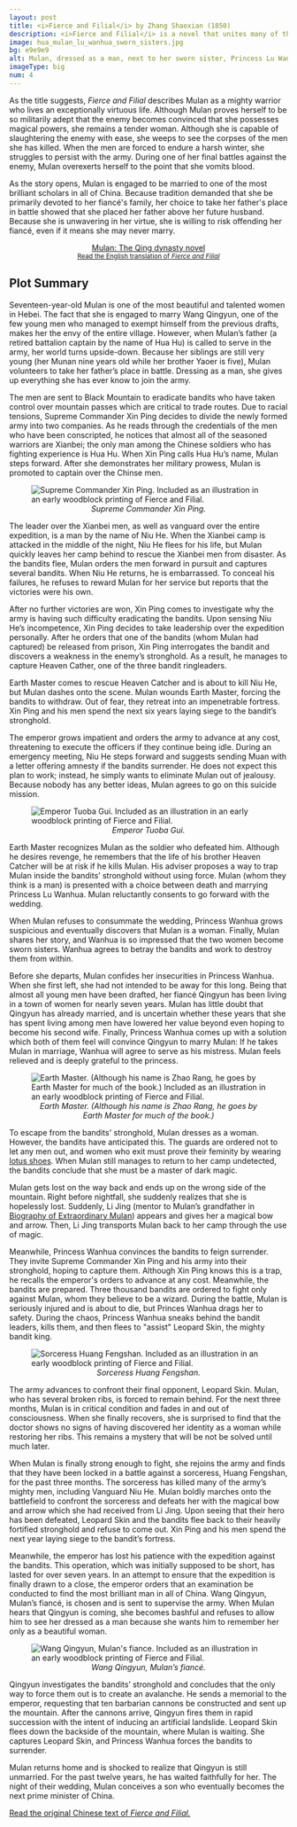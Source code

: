 ```yaml
---
layout: post
title: <i>Fierce and Filial</i> by Zhang Shaoxian (1850)
description: <i>Fierce and Filial</i> is a novel that unites many of the previous renditions of Mulan’s story into a single volume, emphasizing that Mulan’s brilliance and courage stemmed from her virtue.
image: hua_mulan_lu_wanhua_sworn_sisters.jpg
bg: e9e9e9
alt: Mulan, dressed as a man, next to her sworn sister, Princess Lu Wanhua. Illustrations are from an early woodblock printing of Fierce and Filial (public domain).
imageType: big
num: 4
---
```


As the title suggests, *Fierce and Filial* describes Mulan as a mighty warrior who lives an exceptionally virtuous life. Although Mulan proves herself to be so militarily adept that the enemy becomes convinced that she possesses magical powers, she remains a tender woman. Although she is capable of slaughtering the enemy with ease, she weeps to see the corpses of the men she has killed. When the men are forced to endure a harsh winter, she struggles to persist with the army. During one of her final battles against the enemy, Mulan overexerts herself to the point that she vomits blood.

As the story opens, Mulan is engaged to be married to one of the most brilliant scholars in all of China. Because tradition demanded that she be primarily devoted to her fianc&eacute;'s family, her choice to take her father's place in battle showed that she placed her father above her future husband. Because she is unwavering in her virtue, she is willing to risk offending her fianc&eacute;, even if it means she may never marry.

<p style="text-align:center;"><a class="readnovel book" href="/pages/qing/fierce_and_filial_english_translation">Mulan: The Qing dynasty novel<br /><small>Read the English translation of <i>Fierce and Filial</i></small></a></p>

<h2>Plot Summary</h2>

Seventeen-year-old Mulan is one of the most beautiful and talented women in Hebei. The fact that she is engaged to marry Wang Qingyun, one of the few young men who managed to exempt himself from the previous drafts, makes her the envy of the entire village. However, when Mulan’s father (a retired battalion captain by the name of Hua Hu) is called to serve in the army, her world turns upside-down. Because her siblings are still very young (her Munan nine years old while her brother Yaoer is five), Mulan volunteers to take her father’s place in battle. Dressing as a man, she gives up everything she has ever know to join the army.

The men are sent to Black Mountain to eradicate bandits who have taken control over mountain passes which are critical to trade routes. Due to racial tensions, Supreme Commander Xin Ping decides to divide the newly formed army into two companies. As he reads through the credentials of the men who have been conscripted, he notices that almost all of the seasoned warriors are Xianbei; the only man among the Chinese soldiers who has fighting experience is Hua Hu. When Xin Ping calls Hua Hu’s name, Mulan steps forward. After she demonstrates her military prowess, Mulan is promoted to captain over the Chinse men.

<figure class="float left" style="max-width:450px;">
<img src="/assets/images/articles/fiercely_filial/supreme_commander_xin_ping_hua_mulan.jpg" alt="Supreme Commander Xin Ping. Included as an illustration in an early woodblock printing of Fierce and Filial." />
<figcaption style="text-align: center;"><i>Supreme Commander Xin Ping.</i></figcaption>
</figure>

The leader over the Xianbei men, as well as vanguard over the entire expedition, is a man by the name of Niu He. When the Xianbei camp is attacked in the middle of the night, Niu He flees for his life, but Mulan quickly leaves her camp behind to rescue the Xianbei men from disaster. As the bandits flee, Mulan orders the men forward in pursuit and captures several bandits. When Niu He returns, he is embarrassed. To conceal his failures, he refuses to reward Mulan for her service but reports that the victories were his own.

After no further victories are won, Xin Ping comes to investigate why the army is having such difficulty eradicating the bandits. Upon sensing Niu He’s incompetence, Xin Ping decides to take leadership over the expedition personally. After he orders that one of the bandits (whom Mulan had captured) be released from prison, Xin Ping interrogates the bandit and discovers a weakness in the enemy’s stronghold. As a result, he manages to capture Heaven Cather, one of the three bandit ringleaders.

Earth Master comes to rescue Heaven Catcher and is about to kill Niu He, but Mulan dashes onto the scene. Mulan wounds Earth Master, forcing the bandits to withdraw. Out of fear, they retreat into an impenetrable fortress. Xin Ping and his men spend the next six years laying siege to the bandit’s stronghold.

The emperor grows impatient and orders the army to advance at any cost, threatening to execute the officers if they continue being idle. During an emergency meeting, Niu He steps forward and suggests sending Muan with a letter offering amnesty if the bandits surrender. He does not expect this plan to work; instead, he simply wants to eliminate Mulan out of jealousy. Because nobody has any better ideas, Mulan agrees to go on this suicide mission.

<figure class="float right" style="max-width:450px;">
<img src="/assets/images/articles/fiercely_filial/emperor_tuoba_gui_hua_mulan.png" alt="Emperor Tuoba Gui. Included as an illustration in an early woodblock printing of Fierce and Filial." />
<figcaption style="text-align: center;"><i>Emperor Tuoba Gui.</i></figcaption>
</figure>

Earth Master recognizes Mulan as the soldier who defeated him. Although he desires revenge, he remembers that the life of his brother Heaven Catcher will be at risk if he kills Mulan. His adviser proposes a way to trap Mulan inside the bandits’ stronghold without using force. Mulan (whom they think is a man) is presented with a choice between death and marrying Princess Lu Wanhua. Mulan reluctantly consents to go forward with the wedding.

When Mulan refuses to consummate the wedding, Princess Wanhua grows suspicious and eventually discovers that Mulan is a woman. Finally, Mulan shares her story, and Wanhua is so impressed that the two women become sworn sisters. Wanhua agrees to betray the bandits and work to destroy them from within.

Before she departs, Mulan confides her insecurities in Princess Wanhua. When she first left, she had not intended to be away for this long. Being that almost all young men have been drafted, her fianc&eacute; Qingyun has been living in a town of women for nearly seven years. Mulan has little doubt that Qingyun has already married, and is uncertain whether these years that she has spent living among men have lowered her value beyond even hoping to become his second wife. Finally, Princess Wanhua comes up with a solution which both of them feel will convince Qingyun to marry Mulan: If he takes Mulan in marriage, Wanhua will agree to serve as his mistress. Mulan feels relieved and is deeply grateful to the princess.

<figure class="float left" style="max-width:450px;">
<img src="/assets/images/articles/fiercely_filial/earth_master_hua_mulan.jpg" alt="Earth Master. (Although his name is Zhao Rang, he goes by Earth Master for much of the book.) Included as an illustration in an early woodblock printing of Fierce and Filial." />
<figcaption style="text-align: center;"><i>Earth Master. (Although his name is Zhao Rang, he goes by Earth Master for much of the book.)</i></figcaption>
</figure>

To escape from the bandits' stronghold, Mulan dresses as a woman. However, the bandits have anticipated this. The guards are ordered not to let any men out, and women who exit must prove their feminity by wearing <a href="https://en.wikipedia.org/wiki/Lotus_shoes">lotus shoes</a>. When Mulan still manages to return to her camp undetected, the bandits conclude that she must be a master of dark magic.

Mulan gets lost on the way back and ends up on the wrong side of the mountain. Right before nightfall, she suddenly realizes that she is hopelessly lost. Suddenly, Li Jing (mentor to  Mulan’s grandfather in <a href="biography_of_extraordinary_mulan">Biography of Extraordinary Mulan</a>) appears and gives her a magical bow and arrow. Then, Li Jing transports Mulan back to her camp through the use of magic.

Meanwhile, Princess Wanhua convinces the bandits to feign surrender. They invite Supreme Commander Xin Ping and his army into their stronghold, hoping to capture them. Although Xin Ping knows this is a trap, he recalls the emperor's orders to advance at any cost. Meanwhile, the bandits are prepared. Three thousand bandits are ordered to fight only against Mulan, whom they believe to be a wizard. During the battle, Mulan is seriously injured and is about to die, but Princes Wanhua drags her to safety. During the chaos, Princess Wanhua sneaks behind the bandit leaders, kills them, and then flees to "assist" Leopard Skin, the mighty bandit king.

<figure class="float right" style="max-width:450px;">
<img src="/assets/images/articles/fiercely_filial/sorceress_huang_fengshan_hua_mulan.png" alt="Sorceress Huang Fengshan. Included as an illustration in an early woodblock printing of Fierce and Filial." />
<figcaption style="text-align: center;"><i>Sorceress Huang Fengshan.</i></figcaption>
</figure>

The army advances to confront their final opponent, Leopard Skin. Mulan, who has several broken ribs, is forced to remain behind. For the next three months, Mulan is in critical condition and fades in and out of consciousness. When she finally recovers, she is surprised to find that the doctor shows no signs of having discovered her identity as a woman while restoring her ribs. This remains a mystery that will be not be solved until much later.

When Mulan is finally strong enough to fight, she rejoins the army and finds that they have been locked in a battle against a sorceress, Huang Fengshan, for the past three months. The sorceress has killed many of the army’s mighty men, including Vanguard Niu He. Mulan boldly marches onto the battlefield to confront the sorceress and defeats her with the magical bow and arrow which she had received from Li Jing. Upon seeing that their hero has been defeated, Leopard Skin and the bandits flee back to their heavily fortified stronghold and refuse to come out. Xin Ping and his men spend the next year laying siege to the bandit’s fortress.

Meanwhile, the emperor has lost his patience with the expedition against the bandits. This operation, which was initially supposed to be short, has lasted for over seven years. In an attempt to ensure that the expedition is finally drawn to a close, the emperor orders that an examination be conducted to find the most brilliant man in all of China. Wang Qingyun, Mulan’s fianc&eacute;, is chosen and is sent to supervise the army. When Mulan hears that Qingyun is coming, she becomes bashful and refuses to allow him to see her dressed as a man because she wants him to remember her only as a beautiful woman.

<figure class="float left" style="max-width:450px;">
<img src="/assets/images/articles/fiercely_filial/wang_qingyun_hua_mulans_fiance.png" alt="Wang Qingyun, Mulan's fiance. Included as an illustration in an early woodblock printing of Fierce and Filial." />
<figcaption style="text-align: center;"><i>Wang Qingyun, Mulan’s fianc&eacute;.</i></figcaption>
</figure>

Qingyun investigates the bandits’ stronghold and concludes that the only way to force them out is to create an avalanche. He sends a memorial to the emperor, requesting that ten barbarian cannons be constructed and sent up the mountain. After the cannons arrive, Qingyun fires them in rapid succession with the intent of inducing an artificial landslide. Leopard Skin flees down the backside of the mountain, where Mulan is waiting. She captures Leopard Skin, and Princess Wanhua forces the bandits to surrender.

Mulan returns home and is shocked to realize that Qingyun is still unmarried. For the past twelve years, he has waited faithfully for her. The night of their wedding, Mulan conceives a son who eventually becomes the next prime minister of China.

<a href="https://ntu.primo.exlibrisgroup.com/discovery/fulldisplay?docid=alma991011302539704786&context=L&vid=886NTU_INST:886NTU_INST&lang=zh-tw&search_scope=MyInst_and_CI&adaptor=Local%20Search%20Engine&tab=Everything&query=any,contains,%E5%8C%97%E9%AD%8F%E5%A5%87%E5%8F%B2&offset=0">Read the original Chinese text of <i>Fierce and Filial.</i></a>

<script type="text/javascript" src="/assets/js/float.js"></script>
